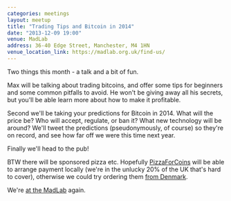 ```yaml
---
categories: meetings
layout: meetup
title: "Trading Tips and Bitcoin in 2014"
date: "2013-12-09 19:00"
venue: MadLab
address: 36-40 Edge Street, Manchester, M4 1HN
venue_location_link: https://madlab.org.uk/find-us/
---
```


Two things this month - a talk and a bit of fun.

Max will be talking about trading bitcoins, and offer some tips for beginners and some common pitfalls to avoid. He won't be giving away all his secrets, but you'll be able learn more about how to make it profitable.

Second we'll be taking your predictions for Bitcoin in 2014. What will the price be? Who will accept, regulate, or ban it? What new technology will be around? We'll tweet the predictions (pseudonymously, of course) so they're on record, and see how far off we were this time next year.

Finally we'll head to the pub!

BTW there will be sponsored pizza etc. Hopefully
[PizzaForCoins][pizzaforcoins] will be able to arrange payment locally (we're in the unlucky 20% of the UK that's hard to cover), otherwise we could try ordering them [from Denmark][takeaway-news].

We're [at the MadLab][madlab-event] again.

[conference]: http://theconference.eu/
[madlab-event]: http://madlab.org.uk/content/bitcoin-manchester-5/
[pizzaforcoins]: http://pizzaforcoins.com/
[takeaway-news]: http://corporate.takeaway.com/About+us/News+archive